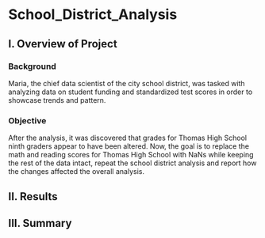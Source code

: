 # School_District_Analysis

## I. Overview of Project

### Background
Maria, the chief data scientist of the city school district, was tasked with analyzing data on student funding and standardized test scores in order to showcase trends and pattern.

### Objective
After the analysis, it was discovered that grades for Thomas High School ninth graders appear to have been altered. Now, the goal is to replace the math and reading scores for Thomas High School with NaNs while keeping the rest of the data intact, repeat the school district analysis and report how the changes affected the overall analysis.

## II. Results



## III. Summary


